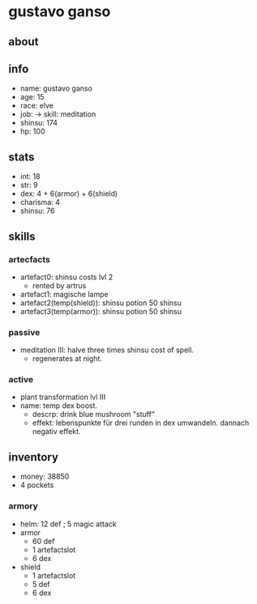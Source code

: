 # gustavo ganso

## about

## info

* name: gustavo ganso
* age: 15
* race: elve
* job: -> skill: meditation
* shinsu: 174
* hp: 100

## stats

* int: 18
* str: 9
* dex: 4 + 6(armor) + 6(shield)
* charisma: 4
* shinsu: 76

## skills

### artecfacts

* artefact0: shinsu costs lvl 2
  * rented by artrus
* artefact1: magische lampe
* artefact2(temp(shield)): shinsu potion 50 shinsu 
* artefact3(temp(armor)): shinsu potion 50 shinsu

### passive

* meditation III: halve three times shinsu cost of spell.
  * regenerates at night.

### active

* plant transformation lvl III
* name: temp dex boost.
  * descrp: drink blue mushroom "stuff"
  * effekt: lebenspunkte für drei runden in dex umwandeln. dannach negativ effekt. 

## inventory

* money: 38850
* 4 pockets

### armory 

* helm: 12 def ; 5 magic attack
* armor
  * 60 def
  * 1 artefactslot
  * 6 dex
* shield 
  * 1 artefactslot
  * 5 def
  * 6 dex
